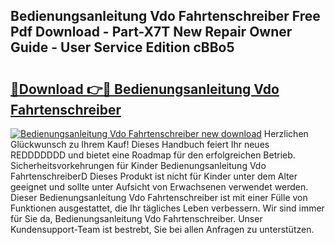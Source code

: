 ## Bedienungsanleitung Vdo Fahrtenschreiber Free Pdf Download - Part-X7T New Repair Owner Guide - User Service Edition cBBo5

# <h2><a href="http://df08yc.blite.top/?on=Bedienungsanleitung+Vdo+Fahrtenschreiber">🔗Download 👉🔴 Bedienungsanleitung Vdo Fahrtenschreiber</a></h2>

[![Bedienungsanleitung Vdo Fahrtenschreiber new download](https://i.imgur.com/lujVjoI.png)](http://df08yc.blite.top/?on=Bedienungsanleitung+Vdo+Fahrtenschreiber)
Herzlichen Glückwunsch zu Ihrem Kauf! Dieses Handbuch feiert Ihr neues REDDDDDDD und bietet eine Roadmap für den erfolgreichen Betrieb. Sicherheitsvorkehrungen für Kinder Bedienungsanleitung Vdo FahrtenschreiberD Dieses Produkt ist nicht für Kinder unter dem Alter geeignet und sollte unter Aufsicht von Erwachsenen verwendet werden. Dieser Bedienungsanleitung Vdo Fahrtenschreiber ist mit einer Fülle von Funktionen ausgestattet, die Ihr tägliches Leben verbessern. Wir sind immer für Sie da, Bedienungsanleitung Vdo Fahrtenschreiber. Unser Kundensupport-Team ist bestrebt, Sie bei allen Anfragen zu unterstützen.
